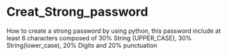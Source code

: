 # Creat_Strong_password
How to create a strong password by using python, this password include at least 6 characters composed of 30% String (UPPER_CASE), 30% String(lower_case), 20% Digits and 20% punctuation

